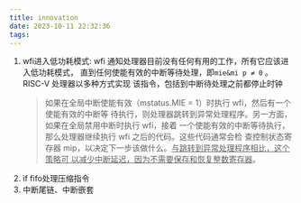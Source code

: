 ```yaml
---
title: innovation
date: 2023-10-11 22:32:36
tags:
---
```


1. wfi进入低功耗模式: wfi 通知处理器目前没有任何有用的工作，所有它应该进入低功耗模式， 直到任何使能有效的中断等待处理，即`mie&mi p ≠ 0` 。RISC-V 处理器以多种方式实现 该指令，包括到中断待处理之前都停止时钟
   > 如果在全局中断使能有效（mstatus.MIE = 1）时执行 wfi，然后有一个使能有效的中断等 待执行，则处理器跳转到异常处理程序。另一方面，如果在全局禁用中断时执行 wfi，接着 一个使能有效的中断等待执行，那么处理器继续执行 wfi 之后的代码。这些代码通常会检 查控制状态寄存器 mip，以决定下一步该做什么。<u>与跳转到异常处理程序相比，这个策略可 以减少中断延迟，因为不需要保存和恢复整数寄存器</u>。
2. if fifo处理压缩指令
3. 中断尾链、中断嵌套
